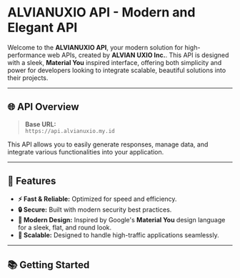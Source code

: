 # ALVIANUXIO API - Modern and Elegant API

Welcome to the **ALVIANUXIO API**, your modern solution for high-performance web APIs, created by **ALVIAN UXIO Inc.**. This API is designed with a sleek, **Material You** inspired interface, offering both simplicity and power for developers looking to integrate scalable, beautiful solutions into their projects.

---

## 🌐 API Overview

> **Base URL:**  
`https://api.alvianuxio.my.id`

This API allows you to easily generate responses, manage data, and integrate various functionalities into your application.

---

## 🚀 Features

- **⚡ Fast & Reliable:** Optimized for speed and efficiency.
- **🔒 Secure:** Built with modern security best practices.
- **🎨 Modern Design:** Inspired by Google's **Material You** design language for a sleek, flat, and round look.
- **📱 Scalable:** Designed to handle high-traffic applications seamlessly.

---

## 📚 Getting Started
